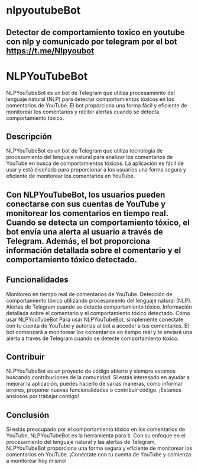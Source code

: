 # nlpyoutubeBot
Detector de comportamiento toxico en youtube con nlp y comunicado por telegram por el bot
https://t.me/Nlpyoubot
-----------------
# NLPYouTubeBot
NLPYouTubeBot es un bot de Telegram que utiliza procesamiento del lenguaje natural (NLP) para detectar comportamientos tóxicos en los comentarios de YouTube. El bot proporciona una forma fácil y eficiente de monitorear los comentarios y recibir alertas cuando se detecta comportamiento tóxico.

## Descripción
NLPYouTubeBot es un bot de Telegram que utiliza tecnología de procesamiento del lenguaje natural para analizar los comentarios de YouTube en busca de comportamientos tóxicos. La aplicación es fácil de usar y está diseñada para proporcionar a los usuarios una forma segura y eficiente de monitorear los comentarios en YouTube.

## Con NLPYouTubeBot, los usuarios pueden conectarse con sus cuentas de YouTube y monitorear los comentarios en tiempo real. Cuando se detecta un comportamiento tóxico, el bot envía una alerta al usuario a través de Telegram. Además, el bot proporciona información detallada sobre el comentario y el comportamiento tóxico detectado.

## Funcionalidades
Monitoreo en tiempo real de comentarios de YouTube.
Detección de comportamiento tóxico utilizando procesamiento del lenguaje natural (NLP).
Alertas de Telegram cuando se detecta comportamiento tóxico.
Información detallada sobre el comentario y el comportamiento tóxico detectado.
Cómo usar NLPYouTubeBot
Para usar NLPYouTubeBot, simplemente conéctate con tu cuenta de YouTube y autoriza al bot a acceder a tus comentarios. El bot comenzará a monitorear los comentarios en tiempo real y te enviará una alerta a través de Telegram cuando se detecte comportamiento tóxico.

## Contribuir
NLPYouTubeBot es un proyecto de código abierto y siempre estamos buscando contribuciones de la comunidad. Si estás interesado en ayudar a mejorar la aplicación, puedes hacerlo de varias maneras, como informar errores, proponer nuevas funcionalidades o contribuir código. ¡Estamos ansiosos por trabajar contigo!

## Conclusión
Si estás preocupado por el comportamiento tóxico en los comentarios de YouTube, NLPYouTubeBot es la herramienta para ti. Con su enfoque en el procesamiento del lenguaje natural y las alertas de Telegram, NLPYouTubeBot proporciona una forma segura y eficiente de monitorear los comentarios en YouTube. ¡Conéctate con tu cuenta de YouTube y comienza a monitorear hoy mismo!


